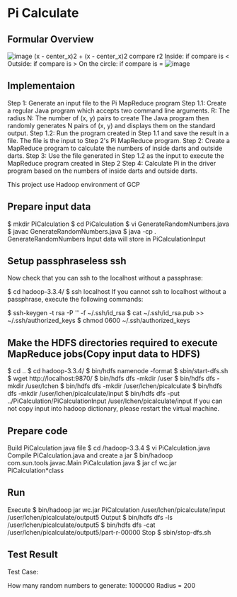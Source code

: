 # Pi Calculate

## Formular Overview
![image](https://user-images.githubusercontent.com/55336314/195229693-78c64daf-a6e1-412d-a873-58d9b1d7ff07.png)
(x - center_x)2 + (x - center_x)2 compare r2
Inside: if compare is <
Outside: if compare is >
On the circle: if compare is =
![image](https://user-images.githubusercontent.com/55336314/195230106-07fe71f0-f0b1-4868-9808-f797b1902dc4.png)

## Implementaion 
Step 1: Generate an input file to the Pi MapReduce program
Step 1.1: Create a regular Java program which accepts two command line arguments.
R: The radius
N: The number of (x, y) pairs to create The Java program then randomly generates N pairs of (x, y) and displays them on the standard output. Step 1.2: Run the program created in Step 1.1 and save the result in a file. The file is the input to Step 2's Pi MapReduce program.
Step 2: Create a MapReduce program to calculate the numbers of inside darts and outside darts.
Step 3: Use the file generated in Step 1.2 as the input to execute the MapReduce program created in Step 2
Step 4: Calculate Pi in the driver program based on the numbers of inside darts and outside darts.

This project use Hadoop environment of GCP
## Prepare input data
  $ mkdir PiCalculation
  $ cd PiCalculation
  $ vi GenerateRandomNumbers.java
  $ javac GenerateRandomNumbers.java
  $ java -cp . GenerateRandomNumbers
Input data will store in PiCalculationInput

## Setup passphraseless ssh
Now check that you can ssh to the localhost without a passphrase:

  $ cd hadoop-3.3.4/
  $ ssh localhost
If you cannot ssh to localhost without a passphrase, execute the following commands:

  $ ssh-keygen -t rsa -P '' -f ~/.ssh/id_rsa
  $ cat ~/.ssh/id_rsa.pub >> ~/.ssh/authorized_keys
  $ chmod 0600 ~/.ssh/authorized_keys
## Make the HDFS directories required to execute MapReduce jobs(Copy input data to HDFS)
  $ cd ..
  $ cd hadoop-3.3.4/
  $ bin/hdfs namenode -format
  $ sbin/start-dfs.sh
  $ wget http://localhost:9870/
  $ bin/hdfs dfs -mkdir /user
  $ bin/hdfs dfs -mkdir /user/lchen
  $ bin/hdfs dfs -mkdir /user/lchen/picalculate
  $ bin/hdfs dfs -mkdir /user/lchen/picalculate/input
  $ bin/hdfs dfs -put ../PiCalculation/PiCalculationInput /user/lchen/picalculate/input
If you can not copy input into hadoop dictionary, please restart the virtual machine.

## Prepare code
Build PiCalculation java file
  $ cd /hadoop-3.3.4
  $ vi PiCalculation.java      
Compile PiCalculation.java and create a jar
  $ bin/hadoop com.sun.tools.javac.Main PiCalculation.java
  $ jar cf wc.jar PiCalculation*class  

## Run
Execute
  $ bin/hadoop jar wc.jar PiCalculation /user/lchen/picalculate/input /user/lchen/picalculate/output5
Output
  $ bin/hdfs dfs -ls /user/lchen/picalculate/output5
  $ bin/hdfs dfs -cat /user/lchen/picalculate/output5/part-r-00000 
Stop
  $ sbin/stop-dfs.sh
  
## Test Result
Test Case:

How many random numbers to generate: 1000000 Radius = 200


